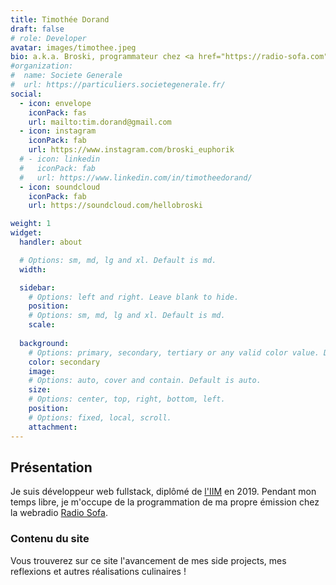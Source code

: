 ```yaml
---
title: Timothée Dorand
draft: false
# role: Developer
avatar: images/timothee.jpeg
bio: a.k.a. Broski, programmateur chez <a href="https://radio-sofa.com">Radio Sofa</a> et co-fondateur de <a href="https://euphorik.fr">Euphorik Paris</a>
#organization:
#  name: Societe Generale
#  url: https://particuliers.societegenerale.fr/
social:
  - icon: envelope
    iconPack: fas
    url: mailto:tim.dorand@gmail.com
  - icon: instagram
    iconPack: fab
    url: https://www.instagram.com/broski_euphorik
  # - icon: linkedin
  #   iconPack: fab
  #   url: https://www.linkedin.com/in/timotheedorand/
  - icon: soundcloud
    iconPack: fab
    url: https://soundcloud.com/hellobroski

weight: 1
widget:
  handler: about

  # Options: sm, md, lg and xl. Default is md.
  width:

  sidebar:
    # Options: left and right. Leave blank to hide.
    position:
    # Options: sm, md, lg and xl. Default is md.
    scale:
  
  background:
    # Options: primary, secondary, tertiary or any valid color value. Default is primary.
    color: secondary
    image:
    # Options: auto, cover and contain. Default is auto.
    size:
    # Options: center, top, right, bottom, left.
    position:
    # Options: fixed, local, scroll.
    attachment: 
---
```


## Présentation

Je suis développeur web fullstack, diplômé de <a href="https://iim.fr">l'IIM</a> en 2019. Pendant mon temps libre, je m'occupe de la programmation de ma propre émission chez la webradio <a href="https://www.radio-sofa.com">Radio Sofa</a>.

<!-- 
 à la <a href="https://particuliers.societegenerale.fr">Société Générale</a>. En 2018-19, j'étais en alternance en R&D chez <a href="https://axway.com">Axway</a> et à l'<a href="https://iim.fr">IIM</a> - Institut de l'Internet et du Multimédia au Pôle Léonard de Vinci à La Défense. -->

### Contenu du site

Vous trouverez sur ce site l'avancement de mes side projects, mes reflexions et autres réalisations culinaires !
